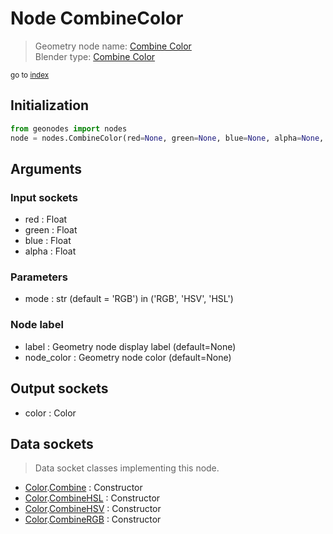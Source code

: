 
# Node CombineColor

> Geometry node name: [Combine Color](https://docs.blender.org/manual/en/latest/modeling/geometry_nodes/color/combine_color.html)<br>
  Blender type: [Combine Color](https://docs.blender.org/api/current/bpy.types.FunctionNodeCombineColor.html)
  
<sub>go to [index](/docs/index.md)</sub>

## Initialization

```python
from geonodes import nodes
node = nodes.CombineColor(red=None, green=None, blue=None, alpha=None, mode='RGB', label=None, node_color=None)
```



## Arguments


### Input sockets

- red : Float
- green : Float
- blue : Float
- alpha : Float

### Parameters

- mode : str (default = 'RGB') in ('RGB', 'HSV', 'HSL')

### Node label

- label : Geometry node display label (default=None)
- node_color : Geometry node color (default=None)

## Output sockets

- color : Color

## Data sockets

> Data socket classes implementing this node.
  
  
- [Color](/docs/sockets/Color.md).[Combine](/docs/sockets/Color.md#combine) : Constructor
- [Color](/docs/sockets/Color.md).[CombineHSL](/docs/sockets/Color.md#combinehsl) : Constructor
- [Color](/docs/sockets/Color.md).[CombineHSV](/docs/sockets/Color.md#combinehsv) : Constructor
- [Color](/docs/sockets/Color.md).[CombineRGB](/docs/sockets/Color.md#combinergb) : Constructor
  
